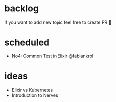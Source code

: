 # backlog

If you want to add new topic feel free to create PR :rocket:

# scheduled
- No4: Common Test in Elixir @fabiankrol

# ideas
- Elixir vs Kubernetes
- Introduction to Nerves
